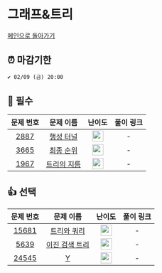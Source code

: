 # 그래프&트리

[메인으로 돌아가기](https://github.com/ruruisryu/Python_algorithm)

## ⏰ 마감기한
```html
✔️ 02/09 (금) 20:00
```


## 🙏 필수

|                                  문제 번호                                   |                                   문제 이름                                   |                                        난이도                                         |  풀이 링크  | 
|:------------------------------------------------------------------------:|:-------------------------------------------------------------------------:|:----------------------------------------------------------------------------------:| :-------: | 
| <a href="https://www.acmicpc.net/problem/2887" target="_blank">2887</a>  | <a href="https://www.acmicpc.net/problem/2887" target="_blank">행성 터널</a>  | <img height="25px" width="25px" src="https://static.solved.ac/tier_small/16.svg"/> |  -  |  
| <a href="https://www.acmicpc.net/problem/3665" target="_blank">3665</a> | <a href="https://www.acmicpc.net/problem/3665" target="_blank">최종 순위</a>  | <img height="25px" width="25px" src="https://static.solved.ac/tier_small/15.svg"/> |  - | 
| <a href="https://www.acmicpc.net/problem/1967" target="_blank">1967</a> | <a href="https://www.acmicpc.net/problem/1967" target="_blank">트리의 지름</a> | <img height="25px" width="25px" src="https://static.solved.ac/tier_small/11.svg"/> |  -  | 



## 👍 선택

|                                   문제 번호                                   |                                    문제 이름                                    |                                        난이도                                         |  풀이 링크  | 
|:-------------------------------------------------------------------------:|:---------------------------------------------------------------------------:|:----------------------------------------------------------------------------------:| :-------: | 
| <a href="https://www.acmicpc.net/problem/15681" target="_blank">15681</a> | <a href="https://www.acmicpc.net/problem/15681" target="_blank">트리와 쿼리</a>  | <img height="25px" width="25px" src="https://static.solved.ac/tier_small/11.svg"/> |  -  |  
|  <a href="https://www.acmicpc.net/problem/5639" target="_blank">5639</a>  | <a href="https://www.acmicpc.net/problem/5639" target="_blank">이진 검색 트리</a> | <img height="25px" width="25px" src="https://static.solved.ac/tier_small/11.svg"/> |  - | 
| <a href="https://www.acmicpc.net/problem/24545" target="_blank">24545</a>  |    <a href="https://www.acmicpc.net/problem/24545" target="_blank">Y</a>    | <img height="25px" width="25px" src="https://static.solved.ac/tier_small/16.svg"/> |  - | 
